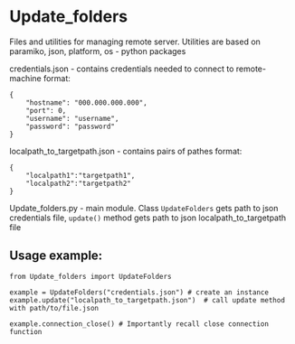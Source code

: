 # Update_folders
Files and utilities for managing remote server. Utilities are based on paramiko, json, platform, os - python packages

credentials.json - contains credentials needed to connect to remote-machine
format:
```
{
    "hostname": "000.000.000.000",
    "port": 0,
    "username": "username",
    "password": "password"
}
```

localpath_to_targetpath.json - contains pairs of pathes
format:
```
{
    "localpath1":"targetpath1",
    "localpath2":"targetpath2"
}
```

Update_folders.py - main module. 
Class `UpdateFolders` gets path to json credentials file, `update()` method gets path to json localpath_to_targetpath file

## Usage example:
```
from Update_folders import UpdateFolders

example = UpdateFolders("credentials.json") # create an instance
example.update("localpath_to_targetpath.json")  # call update method with path/to/file.json

example.connection_close() # Importantly recall close connection function
```
